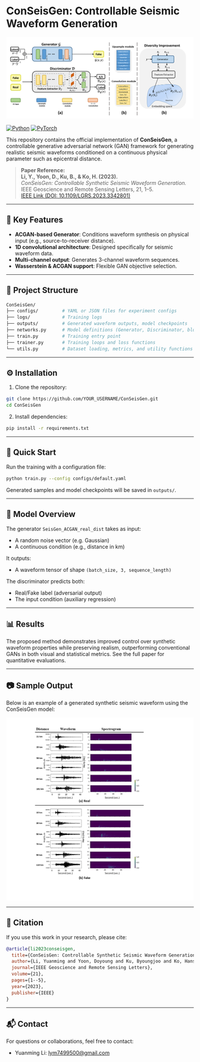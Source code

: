 # ConSeisGen: Controllable Seismic Waveform Generation
<p align="center">
  <img src="images/archi.png" alt="ConSeisGen Architecture" width="700"/>
</p>

[![Python](https://img.shields.io/badge/python-3.8%2B-blue.svg)](https://www.python.org/downloads/)
[![PyTorch](https://img.shields.io/badge/pytorch-1.9%2B-%23ee4c2c.svg)](https://pytorch.org/)

This repository contains the official implementation of **ConSeisGen**, a controllable generative adversarial network (GAN) framework for generating realistic seismic waveforms conditioned on a continuous physical parameter such as epicentral distance.

> **Paper Reference:**  
> **Li, Y., Yoon, D., Ku, B., & Ko, H. (2023).**  
> *ConSeisGen: Controllable Synthetic Seismic Waveform Generation.* IEEE Geoscience and Remote Sensing Letters, 21, 1–5.  
> [IEEE Link (DOI: 10.1109/LGRS.2023.3342801)](https://doi.org/10.1109/LGRS.2023.3342801)

---

## 🌋 Key Features

- **ACGAN-based Generator**: Conditions waveform synthesis on physical input (e.g., source-to-receiver distance).
- **1D convolutional architecture**: Designed specifically for seismic waveform data.
- **Multi-channel output**: Generates 3-channel waveform sequences.
- **Wasserstein & ACGAN support**: Flexible GAN objective selection.

---

## 📁 Project Structure

```bash
ConSeisGen/
├── configs/         # YAML or JSON files for experiment configs
├── logs/            # Training logs
├── outputs/         # Generated waveform outputs, model checkpoints
├── networks.py      # Model definitions (Generator, Discriminator, blocks)
├── train.py         # Training entry point
├── trainer.py       # Training loops and loss functions
└── utils.py         # Dataset loading, metrics, and utility functions
```

---

## ⚙️ Installation

1. Clone the repository:
```bash
git clone https://github.com/YOUR_USERNAME/ConSeisGen.git
cd ConSeisGen
```

2. Install dependencies:
```bash
pip install -r requirements.txt
```

---

## 🚀 Quick Start

Run the training with a configuration file:
```bash
python train.py --config configs/default.yaml
```

Generated samples and model checkpoints will be saved in `outputs/`.

---

## 🧠 Model Overview

The generator `SeisGen_ACGAN_real_dist` takes as input:
- A random noise vector (e.g. Gaussian)
- A continuous condition (e.g., distance in km)

It outputs:
- A waveform tensor of shape `(batch_size, 3, sequence_length)`

The discriminator predicts both:
- Real/Fake label (adversarial output)
- The input condition (auxiliary regression)

---

## 📊 Results

The proposed method demonstrates improved control over synthetic waveform properties while preserving realism, outperforming conventional GANs in both visual and statistical metrics. See the full paper for quantitative evaluations.

---

## 📷 Sample Output

Below is an example of a generated synthetic seismic waveform using the ConSeisGen model:

<p align="center">
  <img src="/images/sample.png" alt="Sample generated waveform" width="600"/>
</p>

---

## 📝 Citation
If you use this work in your research, please cite:

```bibtex
@article{li2023conseisgen,
  title={ConSeisGen: Controllable Synthetic Seismic Waveform Generation},
  author={Li, Yuanming and Yoon, Doyoung and Ku, Byoungjoo and Ko, Hanseok},
  journal={IEEE Geoscience and Remote Sensing Letters},
  volume={21},
  pages={1--5},
  year={2023},
  publisher={IEEE}
}
```

---

## 📬 Contact
For questions or collaborations, feel free to contact:
- Yuanming Li: [lym7499500@gmail.com](mailto:lym7499500@gmail.com)
